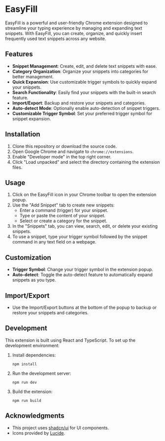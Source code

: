 # EasyFill

EasyFill is a powerful and user-friendly Chrome extension designed to streamline your typing experience by managing and expanding text snippets. With EasyFill, you can create, organize, and quickly insert frequently used text snippets across any website.

## Features

- **Snippet Management**: Create, edit, and delete text snippets with ease.
- **Category Organization**: Organize your snippets into categories for better management.
- **Quick Expansion**: Use customizable trigger symbols to quickly expand your snippets.
- **Search Functionality**: Easily find your snippets with the built-in search feature.
- **Import/Export**: Backup and restore your snippets and categories.
- **Auto-detect Mode**: Optionally enable auto-detection of snippet triggers.
- **Customizable Trigger Symbol**: Set your preferred trigger symbol for snippet expansion.

## Installation

1. Clone this repository or download the source code.
2. Open Google Chrome and navigate to `chrome://extensions`.
3. Enable "Developer mode" in the top right corner.
4. Click "Load unpacked" and select the directory containing the extension files.

## Usage

1. Click on the EasyFill icon in your Chrome toolbar to open the extension popup.
2. Use the "Add Snippet" tab to create new snippets:
   - Enter a command (trigger) for your snippet.
   - Type or paste the content of your snippet.
   - Select or create a category for the snippet.
3. In the "Snippets" tab, you can view, search, edit, or delete your existing snippets.
4. To use a snippet, type your trigger symbol followed by the snippet command in any text field on a webpage.

## Customization

- **Trigger Symbol**: Change your trigger symbol in the extension popup.
- **Auto-detect**: Toggle the auto-detect feature to automatically expand snippets as you type.

## Import/Export

- Use the Import/Export buttons at the bottom of the popup to backup or restore your snippets and categories.

## Development

This extension is built using React and TypeScript. To set up the development environment:

1. Install dependencies:
   ```
   npm install
   ```

2. Run the development server:
   ```
   npm run dev
   ```

3. Build the extension:
   ```
   npm run build
   ```

## Acknowledgments

- This project uses [shadcn/ui](https://ui.shadcn.com/) for UI components.
- Icons provided by [Lucide](https://lucide.dev/).

